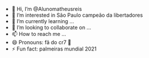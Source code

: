 - 👋 Hi, I’m @Alunomatheusreis
- 👀 I’m interested in São Paulo campeão da libertadores 
- 🌱 I’m currently learning ...
- 💞️ I’m looking to collaborate on ...
- 📫 How to reach me ...
- 😄 Pronouns: fã do cr7 🦿
- ⚡ Fun fact: palmeiras mundial 2021

<!---
Alunomatheusreis/Alunomatheusreis is a ✨ special ✨ repository because its `README.md` (this file) appears on your GitHub profile.
You can click the Preview link to take a look at your changes.
--->
